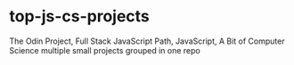 # top-js-cs-projects

The Odin Project, Full Stack JavaScript Path, JavaScript, A Bit of Computer Science
multiple small projects grouped in one repo


